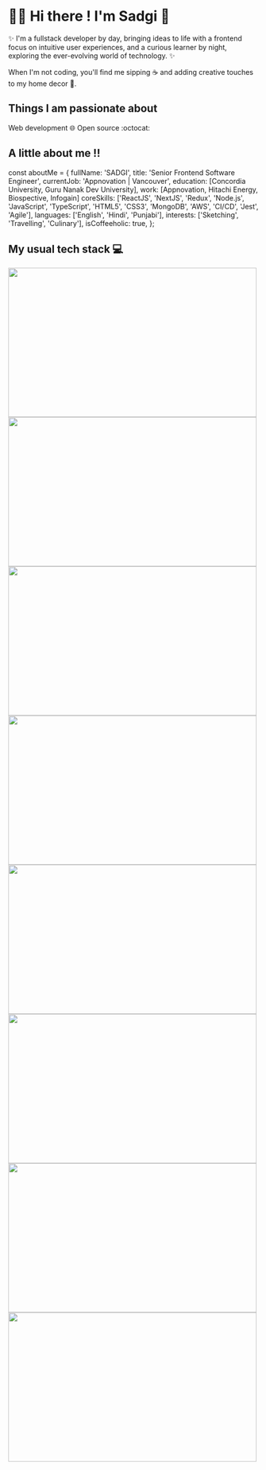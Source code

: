 # 🙋‍♀️ Hi there ! I'm Sadgi 👋

✨ I'm a fullstack developer by day, bringing ideas to life with a frontend focus on intuitive user experiences, and a curious learner by night, exploring the ever-evolving world of technology. ✨ 

When I'm not coding, you'll find me sipping ☕ and adding creative touches to my home decor 🏡.

## Things I am passionate about

Web development 🌐
Open source :octocat:

## A little about me !!

const aboutMe = {
  fullName: 'SADGI',
  title: 'Senior Frontend Software Engineer',
  currentJob: 'Appnovation | Vancouver',
  education: [Concordia University, Guru Nanak Dev University],
  work: [Appnovation, Hitachi Energy, Biospective, Infogain]
  coreSkills: ['ReactJS', 'NextJS', 'Redux', 'Node.js', 'JavaScript', 'TypeScript', 'HTML5', 'CSS3', 'MongoDB', 'AWS', 'CI/CD', 'Jest', 'Agile'],
  languages: ['English', 'Hindi', 'Punjabi'],
  interests: ['Sketching', 'Travelling', 'Culinary'],
  isCoffeeholic: true,
};

## My usual tech stack 💻

<img src="https://github.com/user-attachments/assets/24c03530-f2ec-491b-8e76-70f7e6b19c13" width="500" height="300">
<img src="https://github.com/user-attachments/assets/67d5c6ca-59cd-434e-a4fb-ff614a3c676a" width="500" height="300">
<img src="https://github.com/user-attachments/assets/4503627a-d80a-46b0-acc4-f5be42657ace" width="500" height="300">
<img src="https://github.com/user-attachments/assets/26f6020a-b4ba-471e-bf63-5bfe9c9143bc" width="500" height="300">
<img src="https://github.com/user-attachments/assets/b4efb439-61b0-4907-8bef-37c942c2f04e" width="500" height="300">
<img src="https://github.com/user-attachments/assets/08247273-60d5-4fc5-b9d2-6e109ff3fd91" width="500" height="300">
<img src="https://github.com/user-attachments/assets/791e0c1d-8f66-4fe0-96d0-4a9dad2f53f1" width="500" height="300">
<img src="https://github.com/user-attachments/assets/80c27a75-9aee-4558-bb31-a39dd79c34f8" width="500" height="300">









